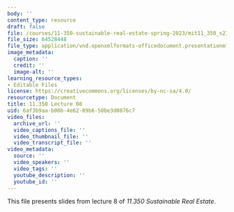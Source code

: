 ```yaml
---
body: ''
content_type: resource
draft: false
file: /courses/11-350-sustainable-real-estate-spring-2023/mit11_350_s23_lec08.pptx
file_size: 64528448
file_type: application/vnd.openxmlformats-officedocument.presentationml.presentation
image_metadata:
  caption: ''
  credit: ''
  image-alt: ''
learning_resource_types:
- Editable Files
license: https://creativecommons.org/licenses/by-nc-sa/4.0/
resourcetype: Document
title: 11.350 Lecture 08
uid: 6af3b9aa-b00b-4e62-89b6-50be3d0876c7
video_files:
  archive_url: ''
  video_captions_file: ''
  video_thumbnail_file: ''
  video_transcript_file: ''
video_metadata:
  source: ''
  video_speakers: ''
  video_tags: ''
  youtube_description: ''
  youtube_id: ''
---
```

This file presents slides from lecture 8 of *11.350 Sustainable Real Estate*.